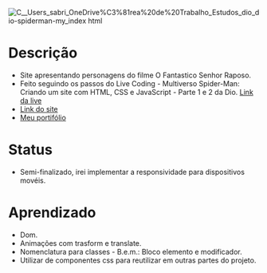 ![_C__Users_sabri_OneDrive_%C3%81rea%20de%20Trabalho_Estudos_dio_dio-spiderman-my_index html](https://user-images.githubusercontent.com/88604193/169666384-519a6063-b817-41a6-b596-3bf55501c687.png)
<h1>Descrição</h1>
<ul>
    <li>
      Site apresentando personagens do filme O Fantastico Senhor Raposo.
    </li>
    <li>
      Feito seguindo os passos do Live Coding - Multiverso Spider-Man: Criando um site com HTML, CSS e JavaScript - Parte 1 e 2 da Dio.
      <a href="https://youtu.be/a29-lfFi9Qc">Link da live</a>
    </li>
    <li>
      <a href="https://sabrina1408.github.io/spider-man-dio/">Link do site</a>
    </li>
    <li>
      <a href="https://sabrinaalves.tk" target="_blank" target="_blank">Meu portifólio</a>
    </li>
</ul>
<h1>Status</h1>
<ul>
  <li>Semi-finalizado, irei implementar a responsividade para dispositivos movéis.</li>
</ul>
<h1>Aprendizado</h1>
<ul>
  <li>Dom.</li>
  <li>Animações com trasform e translate.</li>
  <li>Nomenclatura para classes - B.e.m.: Bloco elemento e modificador.</li>
  <li>Utilizar de componentes css para reutilizar em outras partes do projeto.</li>
</ul>
